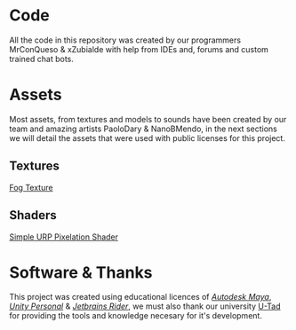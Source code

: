 # Code
All the code in this repository was created by our programmers MrConQueso & xZubialde with help from IDEs and, forums and custom trained chat bots.

# Assets
Most assets, from textures and models to sounds have been created by our team and amazing artists PaoloDary & NanoBMendo,
in the next sections we will detail the assets that were used with public licenses for this project.

## Textures
[Fog Texture](https://www.vrogue.co/post/free-fog-png-transparent-images-download-free-fog-png-vrogue-co)

## Shaders
[Simple URP Pixelation Shader](https://github.com/whateep/unity-simple-URP-pixelation)

# Software & Thanks
This project was created using educational licences of [_Autodesk Maya_](https://www.autodesk.com/education/edu-software/overview), [_Unity Personal_](https://unity.com/es/products/unity-personal) & [_Jetbrains Rider_](https://www.jetbrains.com/community/education/#students),
we must also thank our university [U-Tad](https://u-tad.com) for providing the tools and knowledge necesary for it's development.
